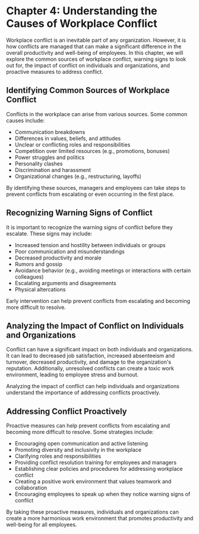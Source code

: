 Chapter 4: Understanding the Causes of Workplace Conflict
=========================================================

Workplace conflict is an inevitable part of any organization. However, it is how conflicts are managed that can make a significant difference in the overall productivity and well-being of employees. In this chapter, we will explore the common sources of workplace conflict, warning signs to look out for, the impact of conflict on individuals and organizations, and proactive measures to address conflict.

Identifying Common Sources of Workplace Conflict
------------------------------------------------

Conflicts in the workplace can arise from various sources. Some common causes include:

* Communication breakdowns
* Differences in values, beliefs, and attitudes
* Unclear or conflicting roles and responsibilities
* Competition over limited resources (e.g., promotions, bonuses)
* Power struggles and politics
* Personality clashes
* Discrimination and harassment
* Organizational changes (e.g., restructuring, layoffs)

By identifying these sources, managers and employees can take steps to prevent conflicts from escalating or even occurring in the first place.

Recognizing Warning Signs of Conflict
-------------------------------------

It is important to recognize the warning signs of conflict before they escalate. These signs may include:

* Increased tension and hostility between individuals or groups
* Poor communication and misunderstandings
* Decreased productivity and morale
* Rumors and gossip
* Avoidance behavior (e.g., avoiding meetings or interactions with certain colleagues)
* Escalating arguments and disagreements
* Physical altercations

Early intervention can help prevent conflicts from escalating and becoming more difficult to resolve.

Analyzing the Impact of Conflict on Individuals and Organizations
-----------------------------------------------------------------

Conflict can have a significant impact on both individuals and organizations. It can lead to decreased job satisfaction, increased absenteeism and turnover, decreased productivity, and damage to the organization's reputation. Additionally, unresolved conflicts can create a toxic work environment, leading to employee stress and burnout.

Analyzing the impact of conflict can help individuals and organizations understand the importance of addressing conflicts proactively.

Addressing Conflict Proactively
-------------------------------

Proactive measures can help prevent conflicts from escalating and becoming more difficult to resolve. Some strategies include:

* Encouraging open communication and active listening
* Promoting diversity and inclusivity in the workplace
* Clarifying roles and responsibilities
* Providing conflict resolution training for employees and managers
* Establishing clear policies and procedures for addressing workplace conflict
* Creating a positive work environment that values teamwork and collaboration
* Encouraging employees to speak up when they notice warning signs of conflict

By taking these proactive measures, individuals and organizations can create a more harmonious work environment that promotes productivity and well-being for all employees.

